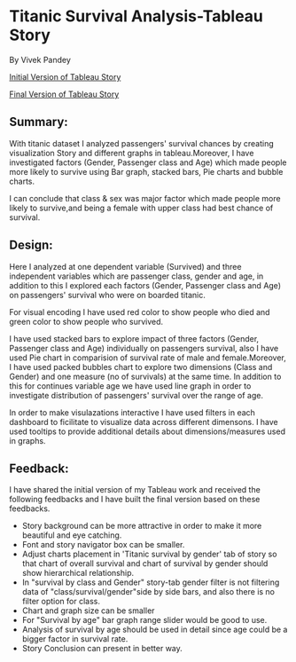 # Titanic Survival Analysis-Tableau Story

By Vivek Pandey

[Initial Version of Tableau Story](https://public.tableau.com/views/TitanicAnalysisTest/Story1?:embed=y&:display_count=yes&publish=yes)

[Final Version of Tableau Story](https://public.tableau.com/views/TitanicSurvivalAnalysisTableauStory/TitanicSurvivalAnalysis?:embed=y&:display_count=yes&publish=yes)

## Summary:

With titanic dataset I analyzed passengers' survival chances by creating visualization Story and different graphs in tableau.Moreover, I have investigated factors (Gender, Passenger class and Age) which made people more likely to survive using Bar graph, stacked bars, Pie charts and bubble charts.

I can conclude that class & sex was major factor which made people more likely to survive,and being a female with upper class had best chance of survival.

## Design:

Here I analyzed at one dependent variable (Survived) and three independent variables which are passenger class, gender and age, in addition to this I explored each factors (Gender, Passenger class and Age) on passengers' survival who were on boarded titanic.

For visual encoding I have used red color to show people who died and green color to show people who survived.

I have used stacked bars to explore impact of three factors (Gender, Passenger class and Age) individually on passengers survival, also I have used Pie chart in comparision of survival rate of male and female.Moreover, I have used packed bubbles chart to explore two dimensions (Class and Gender) and one measure (no of survivals) at the same time.
In addition to this for continues variable age we have used line graph in order to investigate distribution of passengers' survival over the range of age.

In order to make visulazations interactive I have used filters in each dashboard to ficilitate to visualize data across different dimensons.
I have used tooltips to provide additional details about dimensions/measures used in graphs.


## Feedback:


I have shared the initial version of my Tableau work and received the following feedbacks and I have built the final version based on these feedbacks.

* Story background can be more attractive in order to make it more beautiful and eye catching.
* Font and story navigator box can be smaller.
* Adjust charts placement in 'Titanic survival by gender' tab of story so that chart of overall survival and chart of survival by gender should show hierarchical relationship.
* In "survival by class and Gender" story-tab gender filter is not filtering data of "class/survival/gender"side by side bars, and also there is no filter option for class.
* Chart and graph size can be smaller
* For "Survival by age" bar graph range slider would be good to use.
* Analysis of survival by age should be used in detail since age could be a bigger factor in survival rate.
* Story Conclusion can present in better way.
